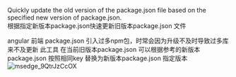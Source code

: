 Quickly update the old version of the package.json file based on the specified new version of package.json.
<br/>
根据指定新版本package.json快速更新旧版本package.json 文件

angular 前端 package.json  引入过多npm包，时常会因为升级不及时导致过多库来不及更新
此工具 在当前旧版本package.json  可以根据参考的新版本package.json  按照相同key 替换为新版本package.json 指定版本
![msedge_9QtrJzCcOX](https://github.com/user-attachments/assets/0094c3ca-9769-4166-b150-9de1cb2390de)
